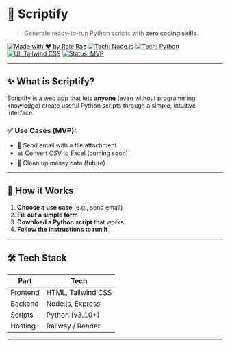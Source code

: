 # 🚀 Scriptify

> Generate ready-to-run Python scripts with **zero coding skills**.

[![Made with ❤️ by Roie Raz](https://img.shields.io/badge/made%20by-Roie%20Raz-blueviolet?style=flat)](https://www.linkedin.com/in/roie-raz)
[![Tech: Node.js](https://img.shields.io/badge/backend-Node.js-green)](#)
[![Tech: Python](https://img.shields.io/badge/scripts-Python-blue)](#)
[![UI: Tailwind CSS](https://img.shields.io/badge/UI-Tailwind_CSS-38b2ac)](#)
[![Status: MVP](https://img.shields.io/badge/status-🚧%20MVP-informational)](#)

---

## ✨ What is Scriptify?

Scriptify is a web app that lets **anyone** (even without programming knowledge) create useful Python scripts through a simple, intuitive interface.

### ✅ Use Cases (MVP):
- 📧 Send email with a file attachment
- 📊 Convert CSV to Excel (coming soon)
- 🧹 Clean up messy data (future)

---

## 🎯 How it Works

1. **Choose a use case** (e.g., send email)
2. **Fill out a simple form**
3. **Download a Python script** that works
4. **Follow the instructions to run it**

---

## 🛠 Tech Stack

| Part       | Tech                 |
|------------|----------------------|
| Frontend   | HTML, Tailwind CSS   |
| Backend    | Node.js, Express     |
| Scripts    | Python (v3.10+)      |
| Hosting    | Railway / Render     |

---

